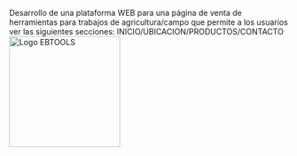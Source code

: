 Desarrollo de una plataforma WEB para una página de venta de herramientas para trabajos de agricultura/campo que permite a los usuarios ver las siguientes secciones: INICIO/UBICACION/PRODUCTOS/CONTACTO
<img src="https://github.com/user-attachments/assets/7f14c451-6570-4d7a-a55f-4ae15930a847" width="200" alt="Logo EBTOOLS">
